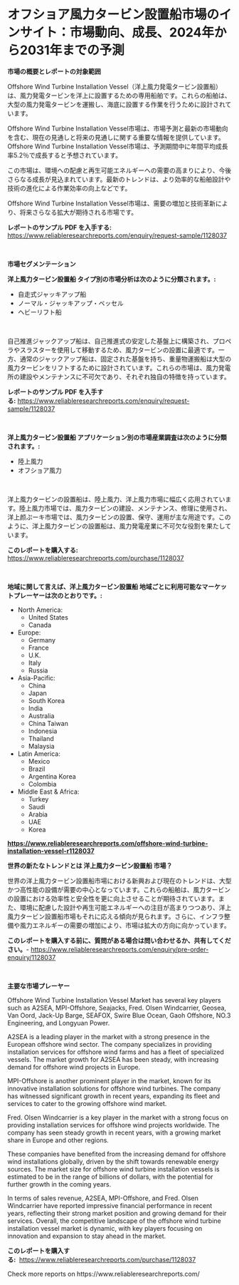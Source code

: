 <p><h1>オフショア風力タービン設置船市場のインサイト：市場動向、成長、2024年から2031年までの予測</h1></p><p><strong>市場の概要とレポートの対象範囲</strong></p>
<p><p>Offshore Wind Turbine Installation Vessel（洋上風力発電タービン設置船）は、風力発電タービンを洋上に設置するための専用船舶です。これらの船舶は、大型の風力発電タービンを運搬し、海底に設置する作業を行うために設計されています。</p><p>Offshore Wind Turbine Installation Vessel市場は、市場予測と最新の市場動向を含む、現在の見通しと将来の見通しに関する重要な情報を提供しています。Offshore Wind Turbine Installation Vessel市場は、予測期間中に年間平均成長率5.2％で成長すると予想されています。</p><p>この市場は、環境への配慮と再生可能エネルギーへの需要の高まりにより、今後さらなる成長が見込まれています。最新のトレンドは、より効率的な船舶設計や技術の進化による作業効率の向上などです。</p><p>Offshore Wind Turbine Installation Vessel市場は、需要の増加と技術革新により、将来さらなる拡大が期待される市場です。</p></p>
<p><strong>レポートのサンプル PDF を入手する:</strong> <a href="https://www.reliableresearchreports.com/enquiry/request-sample/1128037">https://www.reliableresearchreports.com/enquiry/request-sample/1128037</a></p>
<p>&nbsp;</p>
<p><strong>市場セグメンテーション</strong></p>
<p><strong>洋上風力タービン設置船 タイプ別の市場分析は次のように分類されます。:</strong></p>
<p><ul><li>自走式ジャッキアップ船</li><li>ノーマル・ジャッキアップ・ベッセル</li><li>ヘビーリフト船</li></ul></p>
<p>&nbsp;</p>
<p><p>自己推進ジャックアップ船は、自己推進式の安定した基盤上に構築され、プロペラやスラスターを使用して移動するため、風力タービンの設置に最適です。一方、通常のジャックアップ船は、固定された基盤を持ち、重量物運搬船は大型の風力タービンをリフトするために設計されています。これらの市場は、風力発電所の建設やメンテナンスに不可欠であり、それぞれ独自の特徴を持っています。</p></p>
<p><strong>レポートのサンプル PDF を入手する:</strong>&nbsp;<a href="https://www.reliableresearchreports.com/enquiry/request-sample/1128037">https://www.reliableresearchreports.com/enquiry/request-sample/1128037</a></p>
<p>&nbsp;</p>
<p><strong> 洋上風力タービン設置船 アプリケーション別の市場産業調査は次のように分類されます。:</strong></p>
<p><ul><li>陸上風力</li><li>オフショア風力</li></ul></p>
<p>&nbsp;</p>
<p><p>洋上風力タービンの設置船は、陸上風力、洋上風力市場に幅広く応用されています。陸上風力市場では、風力タービンの建設、メンテナンス、修理に使用され、洋上颜ぷーキ市場では、風力タービンの設置、保守、運用が主な用途です。このように、洋上風力タービンの設置船は、風力発電産業に不可欠な役割を果たしています。</p></p>
<p><strong>このレポートを購入する:</strong>&nbsp; <a href="https://www.reliableresearchreports.com/purchase/1128037">https://www.reliableresearchreports.com/purchase/1128037</a></p>
<p>&nbsp;</p>
<p><strong>地域に関して言えば、洋上風力タービン設置船 地域ごとに利用可能なマーケットプレーヤーは次のとおりです。:</strong></p>
<p><ul>
    <li>
        North America:
        <ul>
            <li>United States</li>
            <li>Canada</li>
        </ul>
    </li>
    <li>
        Europe:
        <ul>
            <li>Germany</li>
            <li>France</li>
            <li>U.K.</li>
            <li>Italy</li>
            <li>Russia</li>
        </ul>
    </li>
    <li>
        Asia-Pacific:
        <ul>
            <li>China</li>
            <li>Japan</li>
            <li>South Korea</li>
            <li>India</li>
            <li>Australia</li>
            <li>China Taiwan</li>
            <li>Indonesia</li>
            <li>Thailand</li>
            <li>Malaysia</li>
        </ul>
    </li>
    <li>
        Latin America:
        <ul>
            <li>Mexico</li>
            <li>Brazil</li>
            <li>Argentina Korea</li>
            <li>Colombia</li>
        </ul>
    </li>
    <li>
        Middle East & Africa:
        <ul>
            <li>Turkey</li>
            <li>Saudi</li>
            <li>Arabia</li>
            <li>UAE</li>
            <li>Korea</li>
        </ul>
    </li>
    </ul></p>
<p><strong><a href="https://www.reliableresearchreports.com/offshore-wind-turbine-installation-vessel-r1128037">https://www.reliableresearchreports.com/offshore-wind-turbine-installation-vessel-r1128037</a></strong>&nbsp;</p>
<p><strong>世界の新たなトレンドとは 洋上風力タービン設置船 市場？</strong></p>
<p><p>世界の洋上風力タービン設置船市場における新興および現在のトレンドは、大型かつ高性能の設備が需要の中心となっています。これらの船舶は、風力タービンの設置における効率性と安全性を更に向上させることが期待されています。また、環境に配慮した設計や再生可能エネルギーへの注目が高まりつつあり、洋上風力タービン設置船市場もそれに応える傾向が見られます。さらに、インフラ整備や風力エネルギーの需要の増加により、市場は拡大の方向に向かっています。</p></p>
<p><strong>このレポートを購入する前に、質問がある場合は問い合わせるか、共有してください。</strong>- <a href="https://www.reliableresearchreports.com/enquiry/pre-order-enquiry/1128037">https://www.reliableresearchreports.com/enquiry/pre-order-enquiry/1128037</a></p>
<p>&nbsp;</p>
<p><strong>主要な市場プレーヤー</strong></p>
<p><p>Offshore Wind Turbine Installation Vessel Market has several key players such as A2SEA, MPI-Offshore, Seajacks, Fred. Olsen Windcarrier, Geosea, Van Oord, Jack-Up Barge, SEAFOX, Swire Blue Ocean, Gaoh Offshore, NO.3 Engineering, and Longyuan Power. </p><p>A2SEA is a leading player in the market with a strong presence in the European offshore wind sector. The company specializes in providing installation services for offshore wind farms and has a fleet of specialized vessels. The market growth for A2SEA has been steady, with increasing demand for offshore wind projects in Europe.</p><p>MPI-Offshore is another prominent player in the market, known for its innovative installation solutions for offshore wind turbines. The company has witnessed significant growth in recent years, expanding its fleet and services to cater to the growing offshore wind market.</p><p>Fred. Olsen Windcarrier is a key player in the market with a strong focus on providing installation services for offshore wind projects worldwide. The company has seen steady growth in recent years, with a growing market share in Europe and other regions.</p><p>These companies have benefited from the increasing demand for offshore wind installations globally, driven by the shift towards renewable energy sources. The market size for offshore wind turbine installation vessels is estimated to be in the range of billions of dollars, with the potential for further growth in the coming years.</p><p>In terms of sales revenue, A2SEA, MPI-Offshore, and Fred. Olsen Windcarrier have reported impressive financial performance in recent years, reflecting their strong market position and growing demand for their services. Overall, the competitive landscape of the offshore wind turbine installation vessel market is dynamic, with key players focusing on innovation and expansion to stay ahead in the market.</p></p>
<p><strong>このレポートを購入する:</strong>&nbsp;&nbsp;<a href="https://www.reliableresearchreports.com/purchase/1128037">https://www.reliableresearchreports.com/purchase/1128037</a></p>
<p>Check more reports on https://www.reliableresearchreports.com/</p>